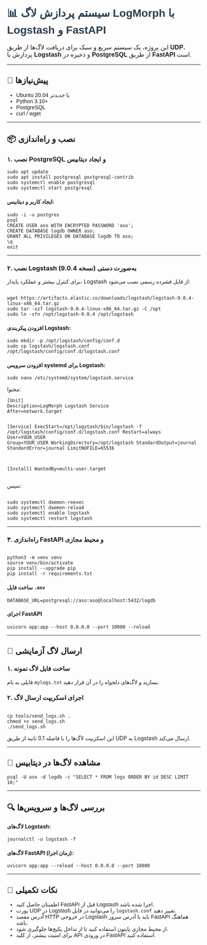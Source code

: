 <h1 style="font-family: Vazirmatn, sans-serif; color: #2c3e50;">📊 سیستم پردازش لاگ LogMorph با Logstash و FastAPI</h1>

<p style="font-family: Vazirmatn, sans-serif; font-size: 16px;">
این پروژه، یک سیستم سریع و سبک برای دریافت لاگ‌ها از طریق <strong>UDP</strong>، پردازش با <strong>Logstash</strong> و ذخیره در <strong>PostgreSQL</strong> از طریق <strong>FastAPI</strong> است.
</p>

<hr>

<h2 style="font-family: Vazirmatn, sans-serif;">🔧 پیش‌نیازها</h2>
<ul style="font-family: Vazirmatn, sans-serif;">
  <li>Ubuntu 20.04 یا جدیدتر</li>
  <li>Python 3.10+</li>
  <li>PostgreSQL</li>
  <li>curl / wget</li>
</ul>

<hr>

<h2 style="font-family: Vazirmatn, sans-serif;">📦 نصب و راه‌اندازی</h2>

<h3 style="font-family: Vazirmatn, sans-serif;">۱. نصب PostgreSQL و ایجاد دیتابیس</h3>
<pre><code>sudo apt update
sudo apt install postgresql postgresql-contrib
sudo systemctl enable postgresql
sudo systemctl start postgresql
</code></pre>

<h4>ایجاد کاربر و دیتابیس:</h4>
<pre><code>sudo -i -u postgres
psql
CREATE USER aso WITH ENCRYPTED PASSWORD 'aso';
CREATE DATABASE logdb OWNER aso;
GRANT ALL PRIVILEGES ON DATABASE logdb TO aso;
\q
exit
</code></pre>

<hr>

<h3>۲. نصب Logstash به‌صورت دستی (نسخه 9.0.4)</h3>

<p>برای کنترل بیشتر و عملکرد پایدار، Logstash از فایل فشرده رسمی نصب می‌شود:</p>
<pre><code>
wget https://artifacts.elastic.co/downloads/logstash/logstash-9.0.4-linux-x86_64.tar.gz
sudo tar -xzf logstash-9.0.4-linux-x86_64.tar.gz -C /opt
sudo ln -sfn /opt/logstash-9.0.4 /opt/logstash
</code></pre>

<h4>افزودن پیکربندی Logstash:</h4>
<pre><code>sudo mkdir -p /opt/logstash/config/conf.d
sudo cp logstash/logstash.conf /opt/logstash/config/conf.d/logstash.conf
</code></pre>

<h4>افزودن سرویس systemd برای Logstash:</h4>
<pre><code>sudo nano /etc/systemd/system/logstash.service</code></pre>

<p>محتوا:</p>
<pre><code>[Unit]
Description=LogMorph Logstash Service
After=network.target

[Service]
ExecStart=/opt/logstash/bin/logstash -f /opt/logstash/config/conf.d/logstash.conf
Restart=always
User=YOUR_USER
Group=YOUR_USER
WorkingDirectory=/opt/logstash
StandardOutput=journal
StandardError=journal
LimitNOFILE=65536

[Install]
WantedBy=multi-user.target
</code></pre>

<p>سپس:</p>
<pre><code>
sudo systemctl daemon-reexec
sudo systemctl daemon-reload
sudo systemctl enable logstash
sudo systemctl restart logstash
</code></pre>

<hr>

<h3>۳. راه‌اندازی FastAPI و محیط مجازی</h3>
<pre><code>
python3 -m venv venv
source venv/bin/activate
pip install --upgrade pip
pip install -r requirements.txt
</code></pre>

<h4>ساخت فایل <code>.env</code></h4>
<pre><code>DATABASE_URL=postgresql://aso:aso@localhost:5432/logdb</code></pre>

<h4>اجرای FastAPI</h4>
<pre><code>uvicorn app:app --host 0.0.0.0 --port 10000 --reload</code></pre>

<hr>

<h2 style="font-family: Vazirmatn, sans-serif;">🚀 ارسال لاگ آزمایشی</h2>

<h3>۱. ساخت فایل لاگ نمونه</h3>
<p>فایلی به نام <code>mylogs.txt</code> بسازید و لاگ‌های دلخواه را در آن قرار دهید.</p>

<h3>۲. اجرای اسکریپت ارسال لاگ</h3>
<pre><code>
cp tools/send_logs.sh .
chmod +x send_logs.sh
./send_logs.sh
</code></pre>

<p>این اسکریپت لاگ‌ها را با فاصله 0.1 ثانیه از طریق UDP به Logstash ارسال می‌کند.</p>

<hr>

<h2 style="font-family: Vazirmatn, sans-serif;">🧾 مشاهده لاگ‌ها در دیتابیس</h2>

<pre><code>psql -U aso -d logdb -c "SELECT * FROM logs ORDER BY id DESC LIMIT 10;"</code></pre>

<hr>

<h2 style="font-family: Vazirmatn, sans-serif;">🔍 بررسی لاگ‌ها و سرویس‌ها</h2>

<h4>لاگ‌های Logstash:</h4>
<pre><code>journalctl -u logstash -f</code></pre>

<h4>لاگ‌های FastAPI (زمان اجرا):</h4>
<pre><code>uvicorn app:app --reload --host 0.0.0.0 --port 10000</code></pre>

<hr>

<h2 style="font-family: Vazirmatn, sans-serif;">📌 نکات تکمیلی</h2>
<ul style="font-family: Vazirmatn, sans-serif;">
  <li>اطمینان حاصل کنید FastAPI قبل از Logstash اجرا شده باشد.</li>
  <li>پورت UDP در Logstash را می‌توانید در فایل <code>logstash.conf</code> تغییر دهید.</li>
  <li>آدرس مقصد HTTP در خروجی Logstash باید با آدرس سرور FastAPI هماهنگ باشد.</li>
  <li>از محیط مجازی پایتون استفاده کنید تا از تداخل پکیج‌ها جلوگیری شود.</li>
  <li>برای امنیت بیشتر، از کلید API در ورودی FastAPI استفاده کنید.</li>
</ul>
